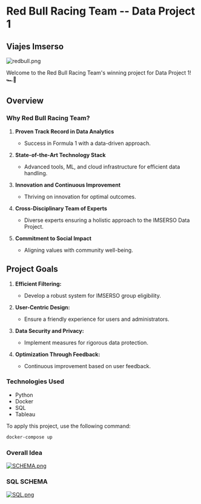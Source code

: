 # Red Bull Racing Team -- Data Project 1

## Viajes Imserso

![redbull.png](https://cdn-1.motorsport.com/images/mgl/Y99JQRbY/s8/red-bull-racing-logo-1.jpg)

Welcome to the Red Bull Racing Team's winning project for Data Project 1! 🏎️🚀

## Overview

### Why Red Bull Racing Team?

1. **Proven Track Record in Data Analytics**
   - Success in Formula 1 with a data-driven approach.

2. **State-of-the-Art Technology Stack**
   - Advanced tools, ML, and cloud infrastructure for efficient data handling.

3. **Innovation and Continuous Improvement**
   - Thriving on innovation for optimal outcomes.

4. **Cross-Disciplinary Team of Experts**
   - Diverse experts ensuring a holistic approach to the IMSERSO Data Project.

5. **Commitment to Social Impact**
   - Aligning values with community well-being.

## Project Goals

1. **Efficient Filtering:**
   - Develop a robust system for IMSERSO group eligibility.

2. **User-Centric Design:**
   - Ensure a friendly experience for users and administrators.

3. **Data Security and Privacy:**
   - Implement measures for rigorous data protection.

4. **Optimization Through Feedback:**
   - Continuous improvement based on user feedback.

### Technologies Used

- Python
- Docker
- SQL
- Tableau

To apply this project, use the following command:
```bash
docker-compose up
```

### Overall Idea
[![SCHEMA.png](https://i.postimg.cc/j2CR7SCW/SCHEMA.png)](https://postimg.cc/y34qqBmB)

### SQL SCHEMA
[![SQL.png](https://i.postimg.cc/8zrWQ1pm/SQL.png)](https://postimg.cc/75wbSrT5)

